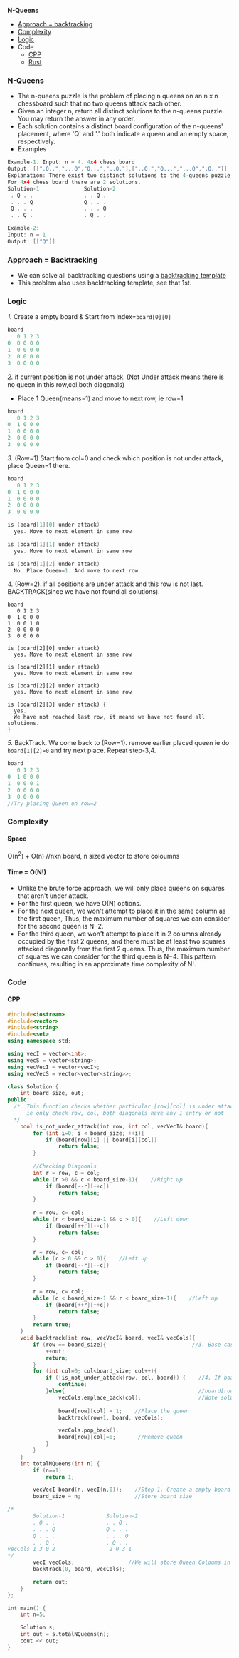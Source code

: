 **N-Queens**
- [Approach = backtracking](#ap)
- [Complexity](#co)
- [Logic](#l)
- Code
  - [CPP](#cpp)
  - [Rust](#rs)


### [N-Queens](https://leetcode.com/problems/n-queens/)
- The n-queens puzzle is the problem of placing n queens on an n x n chessboard such that no two queens attack each other.
- Given an integer n, return all distinct solutions to the n-queens puzzle. You may return the answer in any order.
- Each solution contains a distinct board configuration of the n-queens' placement, where 'Q' and '.' both indicate a queen and an empty space, respectively.
- Examples
```c
Example-1. Input: n = 4. 4x4 chess board
Output: [[".Q..","...Q","Q...","..Q."],["..Q.","Q...","...Q",".Q.."]]
Explanation: There exist two distinct solutions to the 4-queens puzzle
For 4x4 chess board there are 2 solutions.
Solution-1              Solution-2
 . Q . .                . . Q .
 . . . Q                Q . . .
 Q . . .                . . . Q
 . . Q .                . Q . .

Example-2:
Input: n = 1
Output: [["Q"]]
```

<a name=ap></a>
### Approach = Backtracking
- We can solve all backtracking questions using a [backtracking template](/DS_Questions/Algorithms/Backtracking/README.md#tem)
- This problem also uses backtracking template, see that 1st.

<a name=l></a>
### Logic
_1._ Create a empty board & Start from index=`board[0][0]`
```c
board 
   0 1 2 3
0  0 0 0 0
1  0 0 0 0
2  0 0 0 0
3  0 0 0 0
```
_2._ if current position is not under attack. (Not Under attack means there is no queen in this row,col,both diagonals)
  - Place 1 Queen(means=1) and move to next row, ie row=1
```c
board 
   0 1 2 3
0  1 0 0 0
1  0 0 0 0
2  0 0 0 0
3  0 0 0 0
```
_3._ (Row=1) Start from col=0 and check which position is not under attack, place Queen=1 there.
```c
board 
   0 1 2 3
0  1 0 0 0
1  0 0 0 0
2  0 0 0 0
3  0 0 0 0

is (board[1][0] under attack)
  yes. Move to next element in same row

is (board[1][1] under attack)
  yes. Move to next element in same row  

is (board[1][2] under attack)
  No. Place Queen=1. And move to next row
```
_4._ (Row=2). if all positions are under attack and this row is not last. BACKTRACK(since we have not found all solutions).
```
board 
   0 1 2 3
0  1 0 0 0
1  0 0 1 0
2  0 0 0 0
3  0 0 0 0

is (board[2][0] under attack)
  yes. Move to next element in same row

is (board[2][1] under attack)
  yes. Move to next element in same row  

is (board[2][2] under attack)
  yes. Move to next element in same row  

is (board[2][3] under attack) {
  yes.
  We have not reached last row, it means we have not found all solutions.
}
```
_5._ BackTrack. We come back to (Row=1). remove earlier placed queen ie do `board[1][2]=0` and try next place. Repeat step-3,4.
```c
board 
   0 1 2 3
0  1 0 0 0
1  0 0 0 1
2  0 0 0 0
3  0 0 0 0
//Try placing Queen on row=2
```

<a name=co></a>
### Complexity
#### Space
O(n<sup>2</sup>) + O(n)   //nxn board, n sized vector to store coloumns
#### Time = O(N!)
- Unlike the brute force approach, we will only place queens on squares that aren't under attack. 
- For the first queen, we have O(N) options.
- For the next queen, we won't attempt to place it in the same column as the first queen, Thus, the maximum number of squares we can consider for the second queen is N−2. 
- For the third queen, we won't attempt to place it in 2 columns already occupied by the first 2 queens, and there must be at least two squares attacked diagonally from the first 2 queens. Thus, the maximum number of squares we can consider for the third queen is N−4. This pattern continues, resulting in an approximate time complexity of N!.

### Code
<a name=cpp></a>
#### CPP
```cpp
#include<iostream>
#include<vector>
#include<string>
#include<set>
using namespace std;

using vecI = vector<int>;
using vecS = vector<string>;
using vecVecI = vector<vecI>;
using vecVecS = vector<vector<string>>;

class Solution {
    int board_size, out;
public:
  /*  This function checks whether particular [row][col] is under attack or not
      ie only check row, col, both diagonals have any 1 entry or not
  */
    bool is_not_under_attack(int row, int col, vecVecI& board){
        for (int i=0; i < board_size; ++i){
            if (board[row][i] || board[i][col])
                return false;
        }
        
        //Checking Diagonals
        int r = row, c = col;
        while (r >0 && c < board_size-1){    //Right up
            if (board[--r][++c])
                return false;
        }
        
        r = row, c= col;
        while (r < board_size-1 && c > 0){    //Left down
            if (board[++r][--c])
                return false;
        }

        r = row, c= col;
        while (r > 0 && c > 0){    //Left up
            if (board[--r][--c])
                return false;
        }

        r = row, c= col;
        while (c < board_size-1 && r < board_size-1){    //Left up
            if (board[++r][++c])
                return false;
        }
        return true;
    }
    void backtrack(int row, vecVecI& board, vecI& vecCols){
        if (row == board_size){                           //3. Base case, We reached last row.
            ++out;
            return;
        }
        for (int col=0; col<board_size; col++){
            if (!is_not_under_attack(row, col, board)) {    //4. If board[row][col] is not under attack, continue
                continue;
            }else{                                          //board[row][col] is not under attack
                vecCols.emplace_back(col);                  //Note solution
                
                board[row][col] = 1;    //Place the queen   
                backtrack(row+1, board, vecCols);

                vecCols.pop_back();
                board[row][col]=0;       //Remove queen
            } 
        }
    }
    int totalNQueens(int n) {
        if (n==1)
            return 1;

        vecVecI board(n, vecI(n,0));    //Step-1. Create a empty board
        board_size = n;                 //Store board size

/*
        Solution-1             Solution-2
        . Q . .                . . Q .
        . . . Q                Q . . .
        Q . . .                . . . Q
        . . Q .                . Q . .
vecCols 1 3 0 2                 2 0 3 1
*/
        vecI vecCols;                 //We will store Queen Coloums in vecCols.
        backtrack(0, board, vecCols);

        return out;
    }
};

int main() {
    int n=5;

    Solution s;
    int out = s.totalNQueens(n);
    cout << out;
}
```
